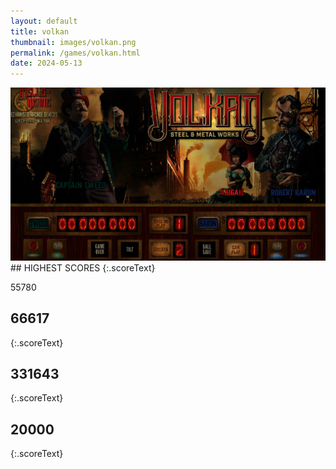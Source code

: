 ```yaml
---
layout: default
title: volkan
thumbnail: images/volkan.png
permalink: /games/volkan.html
date: 2024-05-13
---
```


<img src="../images/volkan.png" class="gameThumbnail img-fluid mx-auto align-middle">
## HIGHEST SCORES
{:.scoreText}

55780

## 66617
{:.scoreText}


## 331643
{:.scoreText}


## 20000
{:.scoreText}


